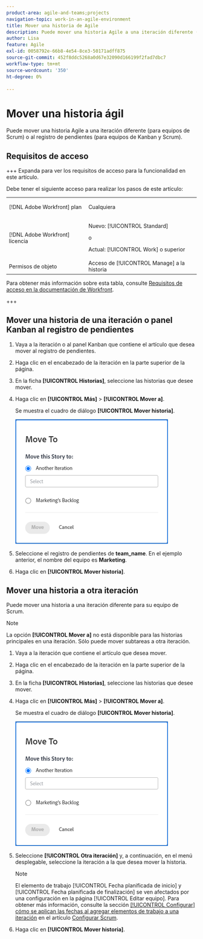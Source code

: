 ```yaml
---
product-area: agile-and-teams;projects
navigation-topic: work-in-an-agile-environment
title: Mover una historia de Agile
description: Puede mover una historia Agile a una iteración diferente (para equipos de Scrum) o al registro de pendientes (para equipos de Kanban y Scrum).
author: Lisa
feature: Agile
exl-id: 0058792e-66b8-4e54-8ce3-50171adff875
source-git-commit: 452f8ddc5268a0d67e32090d166199f2fad7dbc7
workflow-type: tm+mt
source-wordcount: '350'
ht-degree: 0%

---
```


# Mover una historia ágil

Puede mover una historia Agile a una iteración diferente (para equipos de Scrum) o al registro de pendientes (para equipos de Kanban y Scrum).

## Requisitos de acceso

+++ Expanda para ver los requisitos de acceso para la funcionalidad en este artículo.

Debe tener el siguiente acceso para realizar los pasos de este artículo:

<table style="table-layout:auto"> 
 <col> 
 </col> 
 <col> 
 </col> 
 <tbody> 
  <tr> 
   <td role="rowheader">[!DNL Adobe Workfront] plan</td> 
   <td> <p>Cualquiera</p> </td> 
  </tr> 
  <tr> 
   <td role="rowheader">[!DNL Adobe Workfront] licencia</td> 
   <td> <p>Nuevo: [!UICONTROL Standard]</p> 
   o
   <p>Actual: [!UICONTROL Work] o superior</p> </td> 
  </tr>
  <tr> 
   <td role="rowheader">Permisos de objeto</td> 
   <td>Acceso de [!UICONTROL Manage] a la historia</td> 
  </tr> 
 </tbody> 
</table>

Para obtener más información sobre esta tabla, consulte [Requisitos de acceso en la documentación de Workfront](/help/quicksilver/administration-and-setup/add-users/access-levels-and-object-permissions/access-level-requirements-in-documentation.md).

+++

## Mover una historia de una iteración o panel Kanban al registro de pendientes

1. Vaya a la iteración o al panel Kanban que contiene el artículo que desea mover al registro de pendientes.
1. Haga clic en el encabezado de la iteración en la parte superior de la página.
1. En la ficha **[!UICONTROL Historias]**, seleccione las historias que desee mover.
1. Haga clic en **[!UICONTROL Más]** > **[!UICONTROL Mover a]**.

   Se muestra el cuadro de diálogo **[!UICONTROL Mover historia]**.

   ![Cuadro de diálogo Mover historia](assets/iteration-story-move.png)

1. Seleccione el registro de pendientes de **team_name**.
En el ejemplo anterior, el nombre del equipo es **Marketing**.

1. Haga clic en **[!UICONTROL Mover historia]**.

## Mover una historia a otra iteración

Puede mover una historia a una iteración diferente para su equipo de Scrum.

>[!NOTE]
>
>La opción **[!UICONTROL Mover a]** no está disponible para las historias principales en una iteración. Sólo puede mover subtareas a otra iteración.

1. Vaya a la iteración que contiene el artículo que desea mover.
1. Haga clic en el encabezado de la iteración en la parte superior de la página.
1. En la ficha **[!UICONTROL Historias]**, seleccione las historias que desee mover.
1. Haga clic en **[!UICONTROL Más]** > **[!UICONTROL Mover a]**.

   Se muestra el cuadro de diálogo **[!UICONTROL Mover historia]**.

   ![Cuadro de diálogo Mover historia](assets/iteration-story-move.png)

1. Seleccione **[!UICONTROL Otra iteración]** y, a continuación, en el menú desplegable, seleccione la iteración a la que desea mover la historia.

   >[!NOTE]
   >
   >El elemento de trabajo [!UICONTROL Fecha planificada de inicio] y [!UICONTROL Fecha planificada de finalización] se ven afectados por una configuración en la página [!UICONTROL Editar equipo]. Para obtener más información, consulte la sección [[!UICONTROL Configurar] cómo se aplican las fechas al agregar elementos de trabajo a una iteración](../../agile/get-started-with-agile-in-workfront/configure-scrum.md#configure-how-dates-are-applied-when-adding-work-items-to-an-iteration) en el artículo [Configurar Scrum](../../agile/get-started-with-agile-in-workfront/configure-scrum.md).

1. Haga clic en **[!UICONTROL Mover historia]**.
